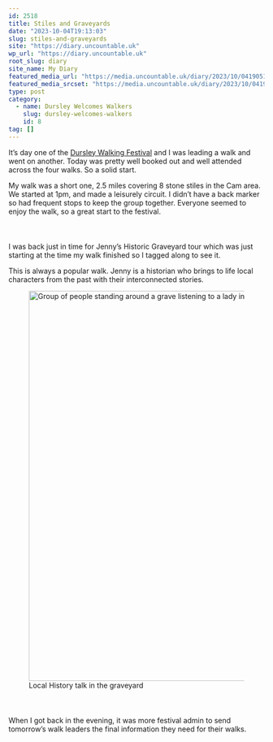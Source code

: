 ```yaml
---
id: 2518
title: Stiles and Graveyards
date: "2023-10-04T19:13:03"
slug: stiles-and-graveyards
site: "https://diary.uncountable.uk"
wp_url: "https://diary.uncountable.uk"
root_slug: diary
site_name: My Diary
featured_media_url: "https://media.uncountable.uk/diary/2023/10/04190517/IMG20231004132757.webp"
featured_media_srcset: "https://media.uncountable.uk/diary/2023/10/04190517/IMG20231004132757-300x133.webp 300w, https://media.uncountable.uk/diary/2023/10/04190517/IMG20231004132757-1024x454.webp 1024w, https://media.uncountable.uk/diary/2023/10/04190517/IMG20231004132757-150x150.webp 150w, https://media.uncountable.uk/diary/2023/10/04190517/IMG20231004132757-640x284.webp 640w, https://media.uncountable.uk/diary/2023/10/04190517/IMG20231004132757.webp 2000w"
type: post
category:
  - name: Dursley Welcomes Walkers
    slug: dursley-welcomes-walkers
    id: 8
tag: []
---
```



<p>It&#8217;s day one of the <a href="https://festival.dursleywelcomeswalkers.org.uk/">Dursley Walking Festival</a> and I was leading a walk and went on another.  Today was pretty well booked out and well attended across the four walks.  So a solid start.  </p>



<p>My walk was a short one, 2.5 miles covering 8 stone stiles in the Cam area.  We started at 1pm, and made a leisurely circuit.  I didn&#8217;t have a back marker so had frequent stops to keep the group together.  Everyone seemed to enjoy the walk, so a great start to the festival.</p>


<style>.kb-row-layout-id2518_06476a-1f > .kt-row-column-wrap{align-content:start;}:where(.kb-row-layout-id2518_06476a-1f > .kt-row-column-wrap) > .wp-block-kadence-column{justify-content:start;}.kb-row-layout-id2518_06476a-1f > .kt-row-column-wrap{column-gap:var(--global-kb-gap-md, 2rem);row-gap:var(--global-kb-gap-md, 2rem);padding-top:var(--global-kb-spacing-sm, 1.5rem);padding-bottom:var(--global-kb-spacing-sm, 1.5rem);grid-template-columns:repeat(2, minmax(0, 1fr));}.kb-row-layout-id2518_06476a-1f > .kt-row-layout-overlay{opacity:0.30;}@media all and (max-width: 1024px){.kb-row-layout-id2518_06476a-1f > .kt-row-column-wrap{grid-template-columns:repeat(2, minmax(0, 1fr));}}@media all and (max-width: 767px){.kb-row-layout-id2518_06476a-1f > .kt-row-column-wrap{grid-template-columns:minmax(0, 1fr);}.kb-row-layout-id2518_06476a-1f > .kt-row-column-wrap > .wp-block-kadence-column:nth-of-type(1){order:2;}.kb-row-layout-id2518_06476a-1f > .kt-row-column-wrap > .wp-block-kadence-column:nth-of-type(2){order:1;}.kb-row-layout-id2518_06476a-1f > .kt-row-column-wrap > .wp-block-kadence-column:nth-of-type(3){order:12;}.kb-row-layout-id2518_06476a-1f > .kt-row-column-wrap > .wp-block-kadence-column:nth-of-type(4){order:11;}.kb-row-layout-id2518_06476a-1f > .kt-row-column-wrap > .wp-block-kadence-column:nth-of-type(5){order:22;}.kb-row-layout-id2518_06476a-1f > .kt-row-column-wrap > .wp-block-kadence-column:nth-of-type(6){order:21;}.kb-row-layout-id2518_06476a-1f > .kt-row-column-wrap > .wp-block-kadence-column:nth-of-type(7){order:32;}.kb-row-layout-id2518_06476a-1f > .kt-row-column-wrap > .wp-block-kadence-column:nth-of-type(8){order:31;}}</style><div class="kb-row-layout-wrap kb-row-layout-id2518_06476a-1f alignnone wp-block-kadence-rowlayout"><div class="kt-row-column-wrap kt-has-2-columns kt-row-layout-equal kt-tab-layout-inherit kt-mobile-layout-row kt-row-valign-top">
<style>.kadence-column2518_f05d2d-70 > .kt-inside-inner-col,.kadence-column2518_f05d2d-70 > .kt-inside-inner-col:before{border-top-left-radius:0px;border-top-right-radius:0px;border-bottom-right-radius:0px;border-bottom-left-radius:0px;}.kadence-column2518_f05d2d-70 > .kt-inside-inner-col{column-gap:var(--global-kb-gap-sm, 1rem);}.kadence-column2518_f05d2d-70 > .kt-inside-inner-col{flex-direction:column;}.kadence-column2518_f05d2d-70 > .kt-inside-inner-col > .aligncenter{width:100%;}.kadence-column2518_f05d2d-70 > .kt-inside-inner-col:before{opacity:0.3;}.kadence-column2518_f05d2d-70{position:relative;}@media all and (max-width: 1024px){.kadence-column2518_f05d2d-70 > .kt-inside-inner-col{flex-direction:column;justify-content:center;}}@media all and (max-width: 767px){.kadence-column2518_f05d2d-70 > .kt-inside-inner-col{flex-direction:column;justify-content:center;}}</style>
<div class="wp-block-kadence-column kadence-column2518_f05d2d-70"><div class="kt-inside-inner-col">
<p>I was back just in time for Jenny&#8217;s Historic Graveyard tour which was just starting at the time my walk finished so I tagged along to see it.</p>



<p>This is always a popular walk.  Jenny is a historian who brings to life local characters from the past with their interconnected stories.</p>
</div></div>


<style>.kadence-column2518_9c640e-e4 > .kt-inside-inner-col,.kadence-column2518_9c640e-e4 > .kt-inside-inner-col:before{border-top-left-radius:0px;border-top-right-radius:0px;border-bottom-right-radius:0px;border-bottom-left-radius:0px;}.kadence-column2518_9c640e-e4 > .kt-inside-inner-col{column-gap:var(--global-kb-gap-sm, 1rem);}.kadence-column2518_9c640e-e4 > .kt-inside-inner-col{flex-direction:column;}.kadence-column2518_9c640e-e4 > .kt-inside-inner-col > .aligncenter{width:100%;}.kadence-column2518_9c640e-e4 > .kt-inside-inner-col:before{opacity:0.3;}.kadence-column2518_9c640e-e4{position:relative;}@media all and (max-width: 1024px){.kadence-column2518_9c640e-e4 > .kt-inside-inner-col{flex-direction:column;justify-content:center;}}@media all and (max-width: 767px){.kadence-column2518_9c640e-e4 > .kt-inside-inner-col{flex-direction:column;justify-content:center;}}</style>
<div class="wp-block-kadence-column kadence-column2518_9c640e-e4"><div class="kt-inside-inner-col">
<figure class="wp-block-image size-large"><img loading="lazy" decoding="async" width="1024" height="768" src="https://media.uncountable.uk/diary/2023/10/04190516/IMG20231004150754-1024x768.webp" alt="Group of people standing around a grave listening to a lady in hi viz" class="wp-image-2519" srcset="https://media.uncountable.uk/diary/2023/10/04190516/IMG20231004150754-1024x768.webp 1024w, https://media.uncountable.uk/diary/2023/10/04190516/IMG20231004150754-300x225.webp 300w, https://media.uncountable.uk/diary/2023/10/04190516/IMG20231004150754-640x480.webp 640w, https://media.uncountable.uk/diary/2023/10/04190516/IMG20231004150754.webp 2000w" sizes="auto, (max-width: 1024px) 100vw, 1024px" /><figcaption class="wp-element-caption">Local History talk in the graveyard</figcaption></figure>
</div></div>

</div></div>


<p>When I got back in the evening, it was more festival admin to send tomorrow&#8217;s walk leaders the final information they need for their walks.</p>
